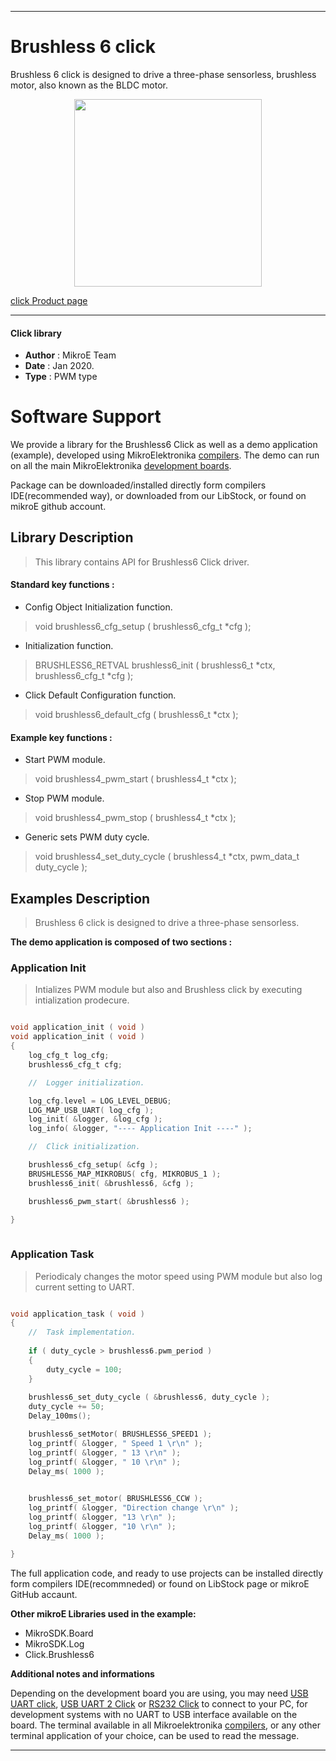 
---
# Brushless 6 click

Brushless 6 click is designed to drive a three-phase sensorless, brushless motor, also known as the BLDC motor.

<p align="center">
  <img src="http://download.mikroe.com/images/click_for_ide/brushless6_click.png" height=300px>
</p>

[click Product page](<https://www.mikroe.com/brushless-6-click>)

---


#### Click library 

- **Author**        : MikroE Team
- **Date**          : Jan 2020.
- **Type**          : PWM type


# Software Support

We provide a library for the Brushless6 Click 
as well as a demo application (example), developed using MikroElektronika 
[compilers](http://shop.mikroe.com/compilers). 
The demo can run on all the main MikroElektronika [development boards](http://shop.mikroe.com/development-boards).

Package can be downloaded/installed directly form compilers IDE(recommended way), or downloaded from our LibStock, or found on mikroE github account. 

## Library Description

> This library contains API for Brushless6 Click driver.

#### Standard key functions :

- Config Object Initialization function.
> void brushless6_cfg_setup ( brushless6_cfg_t *cfg ); 
 
- Initialization function.
> BRUSHLESS6_RETVAL brushless6_init ( brushless6_t *ctx, brushless6_cfg_t *cfg );

- Click Default Configuration function.
> void brushless6_default_cfg ( brushless6_t *ctx );


#### Example key functions :

- Start PWM module.
> void brushless4_pwm_start ( brushless4_t *ctx );
 
- Stop PWM module.
> void brushless4_pwm_stop ( brushless4_t *ctx );

- Generic sets PWM duty cycle.
> void brushless4_set_duty_cycle ( brushless4_t *ctx, pwm_data_t duty_cycle );

## Examples Description

> Brushless 6 click is designed to drive a three-phase sensorless.

**The demo application is composed of two sections :**

### Application Init 

>Intializes PWM module but also and Brushless click by executing intialization prodecure.

```c

void application_init ( void )
void application_init ( void )
{
    log_cfg_t log_cfg;
    brushless6_cfg_t cfg;

    //  Logger initialization.

    log_cfg.level = LOG_LEVEL_DEBUG;
    LOG_MAP_USB_UART( log_cfg );
    log_init( &logger, &log_cfg );
    log_info( &logger, "---- Application Init ----" );

    //  Click initialization.

    brushless6_cfg_setup( &cfg );
    BRUSHLESS6_MAP_MIKROBUS( cfg, MIKROBUS_1 );
    brushless6_init( &brushless6, &cfg );

    brushless6_pwm_start( &brushless6 );

}
  
```

### Application Task

>Periodicaly changes the motor speed using PWM module but also log current setting to UART.

```c

void application_task ( void )
{
    //  Task implementation.
    
    if ( duty_cycle > brushless6.pwm_period )
    {
        duty_cycle = 100;
    }
    
    brushless6_set_duty_cycle ( &brushless6, duty_cycle );
    duty_cycle += 50;
    Delay_100ms();

    brushless6_setMotor( BRUSHLESS6_SPEED1 );
    log_printf( &logger, " Speed 1 \r\n" );
    log_printf( &logger, " 13 \r\n" );
    log_printf( &logger, " 10 \r\n" );
    Delay_ms( 1000 );
  

    brushless6_set_motor( BRUSHLESS6_CCW );
    log_printf( &logger, "Direction change \r\n" );
    log_printf( &logger, "13 \r\n" );
    log_printf( &logger, "10 \r\n" );
    Delay_ms( 1000 );

} 

```


The full application code, and ready to use projects can be  installed directly form compilers IDE(recommneded) or found on LibStock page or mikroE GitHub accaunt.

**Other mikroE Libraries used in the example:** 

- MikroSDK.Board
- MikroSDK.Log
- Click.Brushless6

**Additional notes and informations**

Depending on the development board you are using, you may need 
[USB UART click](http://shop.mikroe.com/usb-uart-click), 
[USB UART 2 Click](http://shop.mikroe.com/usb-uart-2-click) or 
[RS232 Click](http://shop.mikroe.com/rs232-click) to connect to your PC, for 
development systems with no UART to USB interface available on the board. The 
terminal available in all Mikroelektronika 
[compilers](http://shop.mikroe.com/compilers), or any other terminal application 
of your choice, can be used to read the message.



---